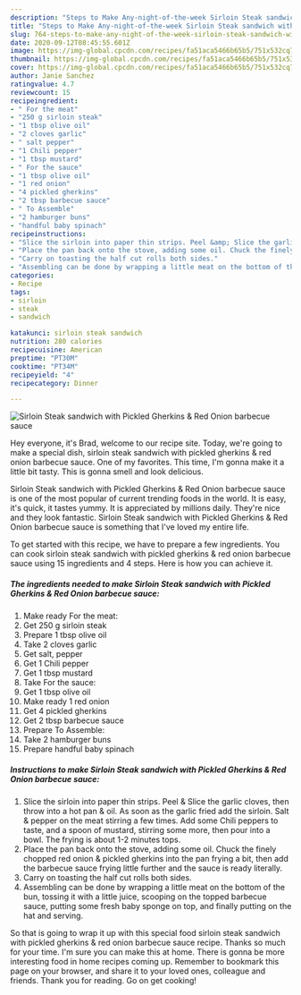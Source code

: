 ```yaml
---
description: "Steps to Make Any-night-of-the-week Sirloin Steak sandwich with Pickled Gherkins &amp;amp; Red Onion barbecue sauce"
title: "Steps to Make Any-night-of-the-week Sirloin Steak sandwich with Pickled Gherkins &amp;amp; Red Onion barbecue sauce"
slug: 764-steps-to-make-any-night-of-the-week-sirloin-steak-sandwich-with-pickled-gherkins-and-amp-red-onion-barbecue-sauce
date: 2020-09-12T08:45:55.601Z
image: https://img-global.cpcdn.com/recipes/fa51aca5466b65b5/751x532cq70/sirloin-steak-sandwich-with-pickled-gherkins-red-onion-barbecue-sauce-recipe-main-photo.jpg
thumbnail: https://img-global.cpcdn.com/recipes/fa51aca5466b65b5/751x532cq70/sirloin-steak-sandwich-with-pickled-gherkins-red-onion-barbecue-sauce-recipe-main-photo.jpg
cover: https://img-global.cpcdn.com/recipes/fa51aca5466b65b5/751x532cq70/sirloin-steak-sandwich-with-pickled-gherkins-red-onion-barbecue-sauce-recipe-main-photo.jpg
author: Janie Sanchez
ratingvalue: 4.7
reviewcount: 15
recipeingredient:
- " For the meat"
- "250 g sirloin steak"
- "1 tbsp olive oil"
- "2 cloves garlic"
- " salt pepper"
- "1 Chili pepper"
- "1 tbsp mustard"
- " For the sauce"
- "1 tbsp olive oil"
- "1 red onion"
- "4 pickled gherkins"
- "2 tbsp barbecue sauce"
- " To Assemble"
- "2 hamburger buns"
- "handful baby spinach"
recipeinstructions:
- "Slice the sirloin into paper thin strips. Peel &amp; Slice the garlic cloves, then throw into a hot pan &amp; oil. As soon as the garlic fried add the sirloin. Salt &amp; pepper on the meat stirring a few times. Add some Chili peppers to taste, and a spoon of mustard, stirring some more, then pour into a bowl. The frying is about 1-2 minutes tops."
- "Place the pan back onto the stove, adding some oil. Chuck the finely chopped red onion &amp; pickled gherkins into the pan frying a bit, then add the barbecue sauce frying little further and the sauce is ready literally."
- "Carry on toasting the half cut rolls both sides."
- "Assembling can be done by wrapping a little meat on the bottom of the bun, tossing it with a little juice, scooping on the topped barbecue sauce, putting some fresh baby sponge on top, and finally putting on the hat and serving."
categories:
- Recipe
tags:
- sirloin
- steak
- sandwich

katakunci: sirloin steak sandwich 
nutrition: 280 calories
recipecuisine: American
preptime: "PT30M"
cooktime: "PT34M"
recipeyield: "4"
recipecategory: Dinner

---
```



![Sirloin Steak sandwich with Pickled Gherkins &amp; Red Onion barbecue sauce](https://img-global.cpcdn.com/recipes/fa51aca5466b65b5/751x532cq70/sirloin-steak-sandwich-with-pickled-gherkins-red-onion-barbecue-sauce-recipe-main-photo.jpg)

Hey everyone, it's Brad, welcome to our recipe site. Today, we're going to make a special dish, sirloin steak sandwich with pickled gherkins &amp; red onion barbecue sauce. One of my favorites. This time, I'm gonna make it a little bit tasty. This is gonna smell and look delicious.



Sirloin Steak sandwich with Pickled Gherkins &amp; Red Onion barbecue sauce is one of the most popular of current trending foods in the world. It is easy, it's quick, it tastes yummy. It is appreciated by millions daily. They're nice and they look fantastic. Sirloin Steak sandwich with Pickled Gherkins &amp; Red Onion barbecue sauce is something that I've loved my entire life.


To get started with this recipe, we have to prepare a few ingredients. You can cook sirloin steak sandwich with pickled gherkins &amp; red onion barbecue sauce using 15 ingredients and 4 steps. Here is how you can achieve it.

<!--inarticleads1-->

##### The ingredients needed to make Sirloin Steak sandwich with Pickled Gherkins &amp; Red Onion barbecue sauce:

1. Make ready  For the meat:
1. Get 250 g sirloin steak
1. Prepare 1 tbsp olive oil
1. Take 2 cloves garlic
1. Get  salt, pepper
1. Get 1 Chili pepper
1. Get 1 tbsp mustard
1. Take  For the sauce:
1. Get 1 tbsp olive oil
1. Make ready 1 red onion
1. Get 4 pickled gherkins
1. Get 2 tbsp barbecue sauce
1. Prepare  To Assemble:
1. Take 2 hamburger buns
1. Prepare handful baby spinach




<!--inarticleads2-->

##### Instructions to make Sirloin Steak sandwich with Pickled Gherkins &amp; Red Onion barbecue sauce:

1. Slice the sirloin into paper thin strips. Peel &amp; Slice the garlic cloves, then throw into a hot pan &amp; oil. As soon as the garlic fried add the sirloin. Salt &amp; pepper on the meat stirring a few times. Add some Chili peppers to taste, and a spoon of mustard, stirring some more, then pour into a bowl. The frying is about 1-2 minutes tops.
1. Place the pan back onto the stove, adding some oil. Chuck the finely chopped red onion &amp; pickled gherkins into the pan frying a bit, then add the barbecue sauce frying little further and the sauce is ready literally.
1. Carry on toasting the half cut rolls both sides.
1. Assembling can be done by wrapping a little meat on the bottom of the bun, tossing it with a little juice, scooping on the topped barbecue sauce, putting some fresh baby sponge on top, and finally putting on the hat and serving.




So that is going to wrap it up with this special food sirloin steak sandwich with pickled gherkins &amp; red onion barbecue sauce recipe. Thanks so much for your time. I'm sure you can make this at home. There is gonna be more interesting food in home recipes coming up. Remember to bookmark this page on your browser, and share it to your loved ones, colleague and friends. Thank you for reading. Go on get cooking!
